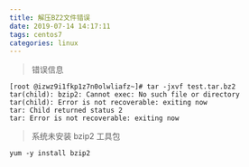 ```yaml
---
title: 解压BZ2文件错误
date: 2019-07-14 14:17:11
tags: centos7
categories: linux
---
```


> 错误信息

    [root @izwz9i1fkp1z7n0olwliafz~]# tar -jxvf test.tar.bz2
    tar(child): bzip2: Cannot exec: No such file or directory
    tar(child): Error is not recoverable: exiting now
    tar: Child returned status 2
    tar: Error is not recoverable: exiting now

> 系统未安装 bzip2 工具包

    yum -y install bzip2

